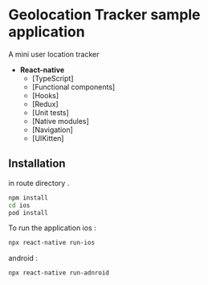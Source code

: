 # Geolocation Tracker sample application

A mini user location tracker
- **React-native**
  - [TypeScript]
  - [Functional components]
  - [Hooks]
  - [Redux]
  - [Unit tests]
  - [Native modules]
  - [Navigation]
  - [UIKitten]

## Installation

in route directory .

```bash
npm install
cd ios
pod install
```
To run the application 
ios :
```bash
npx react-native run-ios
```
android :
```bash
npx react-native run-adnroid
```
